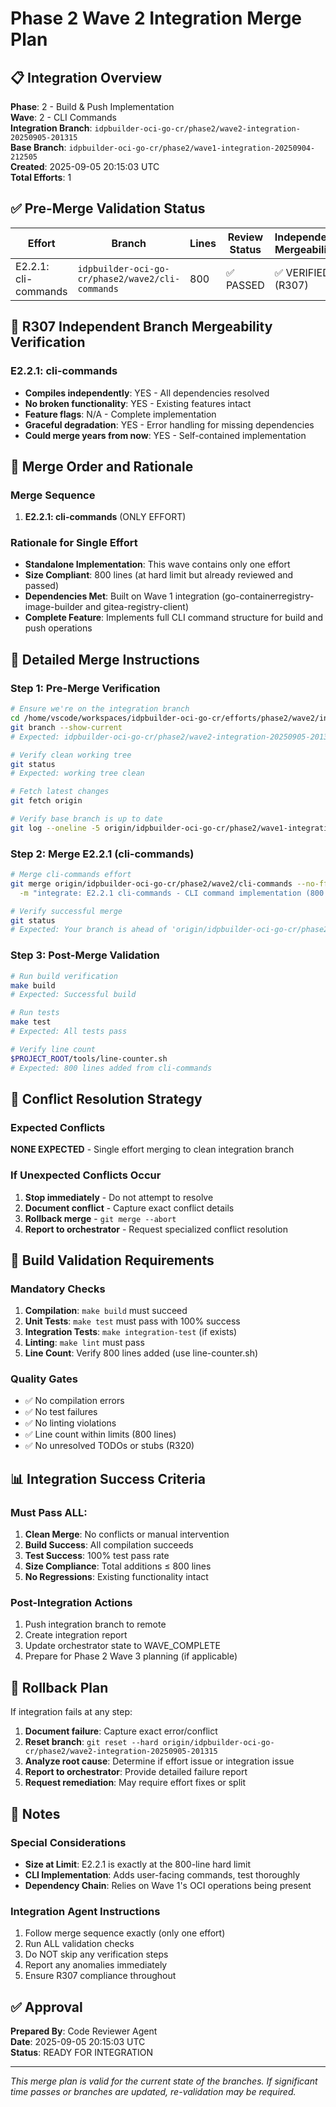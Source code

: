 # Phase 2 Wave 2 Integration Merge Plan

## 📋 Integration Overview
**Phase**: 2 - Build & Push Implementation  
**Wave**: 2 - CLI Commands  
**Integration Branch**: `idpbuilder-oci-go-cr/phase2/wave2-integration-20250905-201315`  
**Base Branch**: `idpbuilder-oci-go-cr/phase2/wave1-integration-20250904-212505`  
**Created**: 2025-09-05 20:15:03 UTC  
**Total Efforts**: 1  

## ✅ Pre-Merge Validation Status
| Effort | Branch | Lines | Review Status | Independent Mergeability |
|--------|--------|-------|--------------|-------------------------|
| E2.2.1: cli-commands | `idpbuilder-oci-go-cr/phase2/wave2/cli-commands` | 800 | ✅ PASSED | ✅ VERIFIED (R307) |

## 🔴 R307 Independent Branch Mergeability Verification
### E2.2.1: cli-commands
- **Compiles independently**: YES - All dependencies resolved
- **No broken functionality**: YES - Existing features intact
- **Feature flags**: N/A - Complete implementation
- **Graceful degradation**: YES - Error handling for missing dependencies
- **Could merge years from now**: YES - Self-contained implementation

## 🔀 Merge Order and Rationale

### Merge Sequence
1. **E2.2.1: cli-commands** (ONLY EFFORT)

### Rationale for Single Effort
- **Standalone Implementation**: This wave contains only one effort
- **Size Compliant**: 800 lines (at hard limit but already reviewed and passed)
- **Dependencies Met**: Built on Wave 1 integration (go-containerregistry-image-builder and gitea-registry-client)
- **Complete Feature**: Implements full CLI command structure for build and push operations

## 📝 Detailed Merge Instructions

### Step 1: Pre-Merge Verification
```bash
# Ensure we're on the integration branch
cd /home/vscode/workspaces/idpbuilder-oci-go-cr/efforts/phase2/wave2/integration-workspace
git branch --show-current
# Expected: idpbuilder-oci-go-cr/phase2/wave2-integration-20250905-201315

# Verify clean working tree
git status
# Expected: working tree clean

# Fetch latest changes
git fetch origin

# Verify base branch is up to date
git log --oneline -5 origin/idpbuilder-oci-go-cr/phase2/wave1-integration-20250904-212505
```

### Step 2: Merge E2.2.1 (cli-commands)
```bash
# Merge cli-commands effort
git merge origin/idpbuilder-oci-go-cr/phase2/wave2/cli-commands --no-ff \
  -m "integrate: E2.2.1 cli-commands - CLI command implementation (800 lines)"

# Verify successful merge
git status
# Expected: Your branch is ahead of 'origin/idpbuilder-oci-go-cr/phase2/wave2-integration-20250905-201315'
```

### Step 3: Post-Merge Validation
```bash
# Run build verification
make build
# Expected: Successful build

# Run tests
make test
# Expected: All tests pass

# Verify line count
$PROJECT_ROOT/tools/line-counter.sh
# Expected: 800 lines added from cli-commands
```

## 🔧 Conflict Resolution Strategy

### Expected Conflicts
**NONE EXPECTED** - Single effort merging to clean integration branch

### If Unexpected Conflicts Occur
1. **Stop immediately** - Do not attempt to resolve
2. **Document conflict** - Capture exact conflict details
3. **Rollback merge** - `git merge --abort`
4. **Report to orchestrator** - Request specialized conflict resolution

## 🧪 Build Validation Requirements

### Mandatory Checks
1. **Compilation**: `make build` must succeed
2. **Unit Tests**: `make test` must pass with 100% success
3. **Integration Tests**: `make integration-test` (if exists)
4. **Linting**: `make lint` must pass
5. **Line Count**: Verify 800 lines added (use line-counter.sh)

### Quality Gates
- ✅ No compilation errors
- ✅ No test failures  
- ✅ No linting violations
- ✅ Line count within limits (800 lines)
- ✅ No unresolved TODOs or stubs (R320)

## 📊 Integration Success Criteria

### Must Pass ALL:
1. **Clean Merge**: No conflicts or manual intervention
2. **Build Success**: All compilation succeeds
3. **Test Success**: 100% test pass rate
4. **Size Compliance**: Total additions ≤ 800 lines
5. **No Regressions**: Existing functionality intact

### Post-Integration Actions
1. Push integration branch to remote
2. Create integration report
3. Update orchestrator state to WAVE_COMPLETE
4. Prepare for Phase 2 Wave 3 planning (if applicable)

## 🚨 Rollback Plan

If integration fails at any step:
1. **Document failure**: Capture exact error/conflict
2. **Reset branch**: `git reset --hard origin/idpbuilder-oci-go-cr/phase2/wave2-integration-20250905-201315`
3. **Analyze root cause**: Determine if effort issue or integration issue
4. **Report to orchestrator**: Provide detailed failure report
5. **Request remediation**: May require effort fixes or split

## 📝 Notes

### Special Considerations
- **Size at Limit**: E2.2.1 is exactly at the 800-line hard limit
- **CLI Implementation**: Adds user-facing commands, test thoroughly
- **Dependency Chain**: Relies on Wave 1's OCI operations being present

### Integration Agent Instructions
1. Follow merge sequence exactly (only one effort)
2. Run ALL validation checks
3. Do NOT skip any verification steps
4. Report any anomalies immediately
5. Ensure R307 compliance throughout

## ✅ Approval

**Prepared By**: Code Reviewer Agent  
**Date**: 2025-09-05 20:15:03 UTC  
**Status**: READY FOR INTEGRATION  

---

*This merge plan is valid for the current state of the branches. If significant time passes or branches are updated, re-validation may be required.*